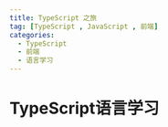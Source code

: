 ```yaml
---
title: TypeScript 之旅
tag: [TypeScript , JavaScript , 前端]
categories: 
  - TypeScript
  - 前端
  - 语言学习
---
```

# TypeScript语言学习
